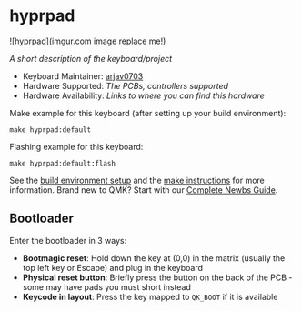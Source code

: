 # hyprpad

![hyprpad](imgur.com image replace me!)

*A short description of the keyboard/project*

* Keyboard Maintainer: [arjav0703](https://github.com/arjav0703)
* Hardware Supported: *The PCBs, controllers supported*
* Hardware Availability: *Links to where you can find this hardware*

Make example for this keyboard (after setting up your build environment):

    make hyprpad:default

Flashing example for this keyboard:

    make hyprpad:default:flash

See the [build environment setup](https://docs.qmk.fm/#/getting_started_build_tools) and the [make instructions](https://docs.qmk.fm/#/getting_started_make_guide) for more information. Brand new to QMK? Start with our [Complete Newbs Guide](https://docs.qmk.fm/#/newbs).

## Bootloader

Enter the bootloader in 3 ways:

* **Bootmagic reset**: Hold down the key at (0,0) in the matrix (usually the top left key or Escape) and plug in the keyboard
* **Physical reset button**: Briefly press the button on the back of the PCB - some may have pads you must short instead
* **Keycode in layout**: Press the key mapped to `QK_BOOT` if it is available
